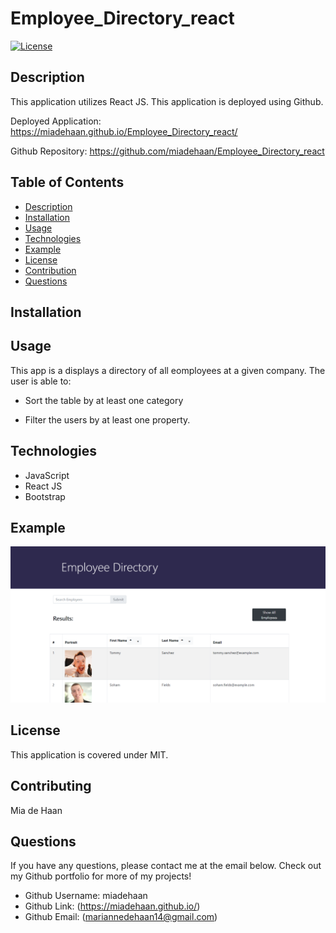 # Employee_Directory_react

[![License](https://img.shields.io/badge/License-MIT-blue.svg)](https://opensource.org/licenses/MIT)


## Description 
This application utilizes React JS.
This application is deployed using Github.

Deployed Application: https://miadehaan.github.io/Employee_Directory_react/ 

Github Repository: https://github.com/miadehaan/Employee_Directory_react

## Table of Contents
- [Description](#Description)
- [Installation](#Installation)
- [Usage](#Usage)
- [Technologies](#Technologies)
- [Example](#Example)
- [License](#License)
- [Contribution](#Contribution)
- [Questions](#Questions)


## Installation

    
## Usage
This app is a displays a directory of all eomployees at a given company. The user is able to:

  * Sort the table by at least one category

  * Filter the users by at least one property.


## Technologies
- JavaScript
- React JS
- Bootstrap

## Example

![Webpage](assets/screenshot.PNG)

    
## License
This application is covered under MIT.
    
## Contributing
Mia de Haan
    
## Questions
If you have any questions, please contact me at the email below. Check out my Github portfolio for more of my projects!

- Github Username: miadehaan
- Github Link: (https://miadehaan.github.io/)
- Github Email: (mariannedehaan14@gmail.com)

